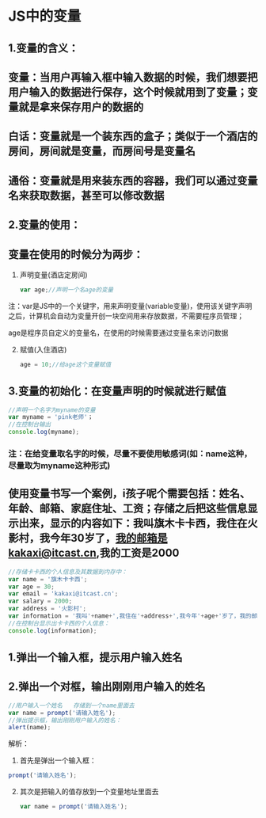 # JS中的变量

## 1.变量的含义：



## 变量：当用户再输入框中输入数据的时候，我们想要把用户输入的数据进行保存，这个时候就用到了变量；变量就是拿来保存用户的数据的

## 白话：变量就是一个装东西的盒子；类似于一个酒店的房间，房间就是变量，而房间号是变量名

## 通俗：变量就是用来装东西的容器，我们可以通过变量名来获取数据，甚至可以修改数据



## 2.变量的使用：



## 变量在使用的时候分为两步：

1. 声明变量(酒店定房间)

   ```javaScript
   var age;//声明一个名age的变量
   ```

注：var是JS中的一个关键字，用来声明变量(variable变量)，使用该关键字声明之后，计算机会自动为变量开创一块空间用来存放数据，不需要程序员管理；

age是程序员自定义的变量名，在使用的时候需要通过变量名来访问数据

2. 赋值(入住酒店)

   ```javaScript
   age = 10;//给age这个变量赋值
   ```

   

## 3.变量的初始化：在变量声明的时候就进行赋值

```javaScript
//声明一个名字为myname的变量
var myname = 'pink老师'；
//在控制台输出
console.log(myname);
```

### 注：在给变量取名字的时候，尽量不要使用敏感词(如：name这种，尽量取为myname这种形式)





## 使用变量书写一个案例，i孩子呢个需要包括：姓名、年龄、邮箱、家庭住址、工资；存储之后把这些信息显示出来，显示的内容如下：我叫旗木卡卡西，我住在火影村，我今年30岁了，我的邮箱是kakaxi@itcast.cn,我的工资是2000

```javaScript
//存储卡卡西的个人信息及其数据到内存中：
var name = '旗木卡卡西';
var age = 30;
var email = 'kakaxi@itcast.cn';
var salary = 2000;
var address = '火影村';
var information = '我叫'+name+',我住在'+address+',我今年'+age+'岁了，我的邮箱是'+email+',我的工资是'+salary;
//在控制台显示出卡卡西的个人信息：
console.log(information); 
```

## 1.弹出一个输入框，提示用户输入姓名

## 2.弹出一个对框，输出刚刚用户输入的姓名

```javaScript
//用户输入一个姓名   存储到一个name里面去
var name = prompt('请输入姓名');
//弹出提示框，输出刚刚用户输入的姓名：
alert(name);
```

解析：

1. 首先是弹出一个输入框：

```javaScript
prompt('请输入姓名');
```

2. 其次是把输入的值存放到一个变量地址里面去

   ```javaScript
   var name = prompt('请输入姓名');
   ```

   